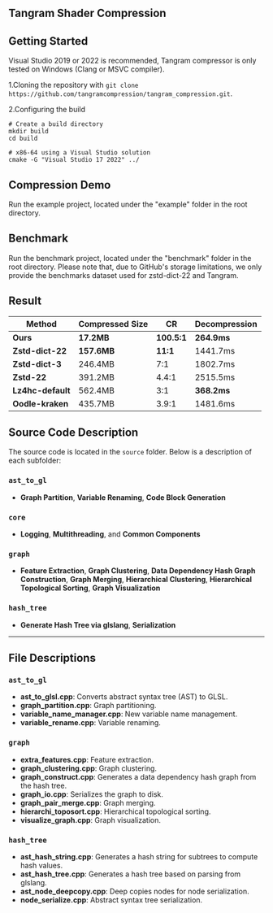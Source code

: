 ## Tangram Shader Compression

## Getting Started

Visual Studio 2019 or 2022 is recommended, Tangram compressor is only tested on Windows (Clang or MSVC compiler).

1.Cloning the repository with `git clone https://github.com/tangramcompression/tangram_compression.git`.

2.Configuring the build

```shell
# Create a build directory
mkdir build
cd build

# x86-64 using a Visual Studio solution
cmake -G "Visual Studio 17 2022" ../
```

## Compression Demo

Run the example project, located under the "example" folder in the root directory.

## Benchmark

Run the benchmark project, located under the "benchmark" folder in the root directory. Please note that, due to GitHub's storage limitations, we only provide the benchmarks dataset used for zstd-dict-22 and Tangram.

## Result

| Method            | Compressed Size | CR        | Decompression  |
|-------------------|-----------------|-----------|----------------|
| **Ours**          | **17.2MB**      | **100.5:1** | **264.9ms**    |
| **Zstd-dict-22**  | **157.6MB**     | **11:1**   | 1441.7ms       |
| **Zstd-dict-3**   | 246.4MB         | 7:1       | 1802.7ms       |
| **Zstd-22**       | 391.2MB         | 4.4:1     | 2515.5ms       |
| **Lz4hc-default** | 562.4MB         | 3:1       | **368.2ms**    |
| **Oodle-kraken**  | 435.7MB         | 3.9:1     | 1481.6ms       |

## Source Code Description

The source code is located in the `source` folder. Below is a description of each subfolder:

### `ast_to_gl`
- **Graph Partition**, **Variable Renaming**, **Code Block Generation**

### `core`
- **Logging**, **Multithreading**, and **Common Components**

### `graph`
- **Feature Extraction**, **Graph Clustering**, **Data Dependency Hash Graph Construction**, **Graph Merging**, **Hierarchical Clustering**, **Hierarchical Topological Sorting**, **Graph Visualization**

### `hash_tree`
- **Generate Hash Tree via glslang**, **Serialization**

---

## File Descriptions

### `ast_to_gl`
- **ast_to_glsl.cpp**: Converts abstract syntax tree (AST) to GLSL.
- **graph_partition.cpp**: Graph partitioning.
- **variable_name_manager.cpp**: New variable name management.
- **variable_rename.cpp**: Variable renaming.

### `graph`
- **extra_features.cpp**: Feature extraction.
- **graph_clustering.cpp**: Graph clustering.
- **graph_construct.cpp**: Generates a data dependency hash graph from the hash tree.
- **graph_io.cpp**: Serializes the graph to disk.
- **graph_pair_merge.cpp**: Graph merging.
- **hierarchi_toposort.cpp**: Hierarchical topological sorting.
- **visualize_graph.cpp**: Graph visualization.

### `hash_tree`
- **ast_hash_string.cpp**: Generates a hash string for subtrees to compute hash values.
- **ast_hash_tree.cpp**: Generates a hash tree based on parsing from glslang.
- **ast_node_deepcopy.cpp**: Deep copies nodes for node serialization.
- **node_serialize.cpp**: Abstract syntax tree serialization.


